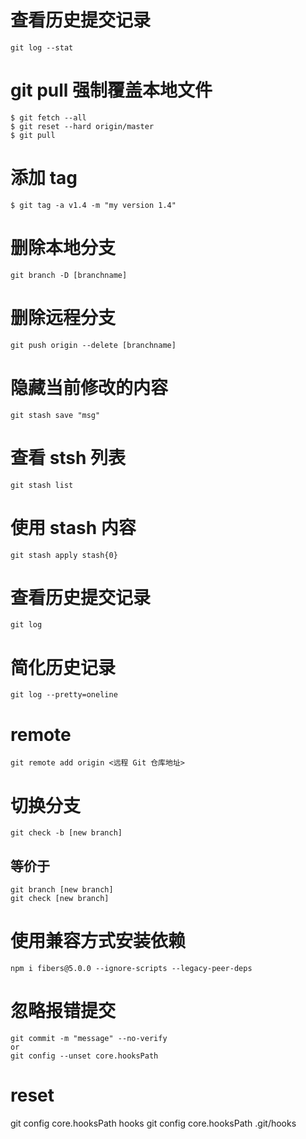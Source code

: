 # 查看历史提交记录

```git
git log --stat
```

# git pull 强制覆盖本地文件

```git
$ git fetch --all
$ git reset --hard origin/master
$ git pull
```

# 添加 tag

```git
$ git tag -a v1.4 -m "my version 1.4"
```

# 删除本地分支

```git
git branch -D [branchname]
```

# 删除远程分支

```git
git push origin --delete [branchname]
```

# 隐藏当前修改的内容

```git
git stash save "msg"
```

# 查看 stsh 列表

```git
git stash list
```

# 使用 stash 内容

```git
git stash apply stash{0}
```

# 查看历史提交记录

```git
git log
```

# 简化历史记录

```git
git log --pretty=oneline
```

# remote

```git
git remote add origin <远程 Git 仓库地址>
```

# 切换分支

```git
git check -b [new branch]
```

## 等价于

```git
git branch [new branch]
git check [new branch]
```

# 使用兼容方式安装依赖

```git
npm i fibers@5.0.0 --ignore-scripts --legacy-peer-deps
```








# 忽略报错提交
```git
git commit -m "message" --no-verify
or
git config --unset core.hooksPath 
```

# reset
git config core.hooksPath hooks
git config core.hooksPath .git/hooks



